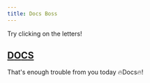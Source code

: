```yaml
---
title: Docs Boss
---
```


Try clicking on the letters!

## [D](boss/2.md)[O](boss/2.md)[C](boss/2.md)[S](boss/2.md)

That's enough trouble from you today 🔥Docs🔥!